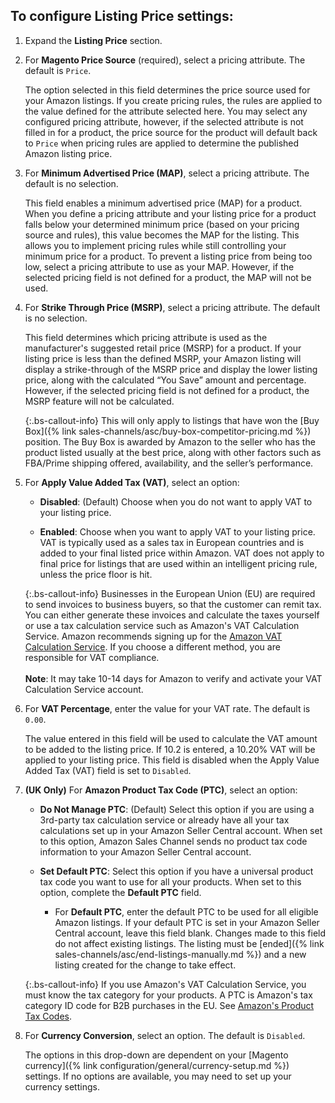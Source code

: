 
## To configure Listing Price settings:

1. Expand the **Listing Price** section.

1. For **Magento Price Source** (required), select a pricing attribute. The default is `Price`.

   The option selected in this field determines the price source used for your Amazon listings. If you create pricing rules, the rules are applied to the value defined for the attribute selected here. You may select any configured pricing attribute, however, if the selected attribute is not filled in for a product, the price source for the product will default back to `Price` when pricing rules are applied to determine the published Amazon listing price.

1. For **Minimum Advertised Price (MAP)**, select a pricing attribute. The default is no selection.

   This field enables a minimum advertised price (MAP) for a product. When you define a pricing attribute and your listing price for a product falls below your determined minimum price (based on your pricing source and rules), this value becomes the MAP for the listing. This allows you to implement pricing rules while still controlling your minimum price for a product. To prevent a listing price from being too low, select a pricing attribute to use as your MAP. However, if the selected pricing field is not defined for a product, the MAP will not be used.

1. For **Strike Through Price (MSRP)**, select a pricing attribute. The default is no selection.

   This field determines which pricing attribute is used as the manufacturer's suggested retail price (MSRP) for a product. If your listing price is less than the defined MSRP, your Amazon listing will display a strike-through of the MSRP price and display the lower listing price, along with the calculated “You Save” amount and percentage. However, if the selected pricing field is not defined for a product, the MSRP feature will not be calculated.

   {:.bs-callout-info}
   This will only apply to listings that have won the [Buy Box]({% link sales-channels/asc/buy-box-competitor-pricing.md %}) position. The Buy Box is awarded by Amazon to the seller who has the product listed usually at the best price, along with other factors such as FBA/Prime shipping offered, availability, and the seller’s performance.

1. For **Apply Value Added Tax (VAT)**, select an option:

   - **Disabled**: (Default) Choose when you do not want to apply VAT to your listing price.

   - **Enabled**: Choose when you want to apply VAT to your listing price. VAT is typically used as a sales tax in European countries and is added to your final listed price within Amazon. VAT does not apply to final price for listings that are used within an intelligent pricing rule, unless the price floor is hit.

   {:.bs-callout-info}
   Businesses in the European Union (EU) are required to send invoices to business buyers, so that the customer can remit tax. You can either generate these invoices and calculate the taxes yourself or use a tax calculation service such as Amazon's VAT Calculation Service. Amazon recommends signing up for the [Amazon VAT Calculation Service](https://services.amazon.co.uk/vat-calculation-service.html). If you choose a different method, you are responsible for VAT compliance.<br/><br/>**Note**: It may take 10-14 days for Amazon to verify and activate your VAT Calculation Service account.

1. For **VAT Percentage**, enter the value for your VAT rate. The default is `0.00`.

   The value entered in this field will be used to calculate the VAT amount to be added to the listing price. If 10.2 is entered, a 10.20% VAT will be applied to your listing price. This field is disabled when the Apply Value Added Tax (VAT) field is set to `Disabled`.

1. **(UK Only)** For **Amazon Product Tax Code (PTC)**, select an option:

   - **Do Not Manage PTC**: (Default) Select this option if you are using a 3rd-party tax calculation service or already have all your tax calculations set up in your Amazon Seller Central account. When set to this option, Amazon Sales Channel sends no product tax code information to your Amazon Seller Central account.

   - **Set Default PTC**: Select this option if you have a universal product tax code you want to use for all your products. When set to this option, complete the **Default PTC** field.

      - For **Default PTC**, enter the default PTC to be used for all eligible Amazon listings. If your default PTC is set in your Amazon Seller Central account, leave this field blank. Changes made to this field do not affect existing listings. The listing must be [ended]({% link sales-channels/asc/end-listings-manually.md %}) and a new listing created for the change to take effect.

   {:.bs-callout-info}
   If you use Amazon's VAT Calculation Service, you must know the tax category for your products. A PTC is Amazon's tax category ID code for B2B purchases in the EU. See [Amazon's Product Tax Codes](https://sellercentral.amazon.com/gp/help/help.html?itemID=G200794510&language=en_US).

1. For **Currency Conversion**, select an option. The default is `Disabled`.

   The options in this drop-down are dependent on your [Magento currency]({% link configuration/general/currency-setup.md %}) settings. If no options are available, you may need to set up your currency settings.
